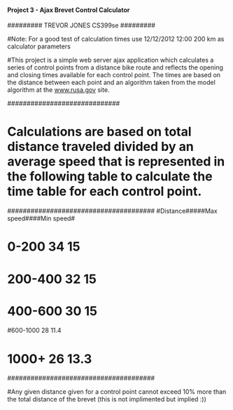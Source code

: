 #### Project 3 - Ajax Brevet Control Calculator #####
######### TREVOR JONES CS399se #########

#Note: For a good test of calculation times use 12/12/2012 12:00 200 km as calculator parameters

#This project is a simple web server ajax application which calculates a series of control points from a distance bike route and reflects the opening and closing times available for each control point. The times are based on the distance between each point and an algorithm taken from the model algorithm at the www.rusa.gov site.

#############################
# Calculations are based on total distance traveled divided by an average speed that is represented in the following table to calculate the time table for each control point.
######################################
#Distance#####Max speed####Min speed#
#   0-200            34            15
# 200-400            32            15
# 400-600            30            15
#600-1000            28          11.4
#   1000+            26          13.3
######################################

#Any given distance given for a control point cannot exceed 10% more than the total distance of the brevet (this is not implimented but implied :))
